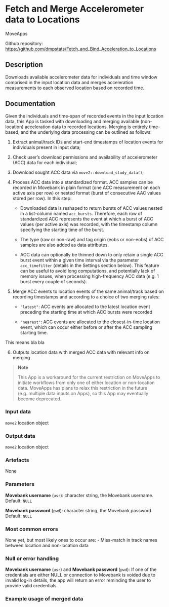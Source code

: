 
# Fetch and Merge Accelerometer data to Locations

MoveApps

Github repository:
<https://github.com/dmpstats/Fetch_and_Bind_Acceleration_to_Locations>

## Description

Downloads available accelerometer data for individuals and time window
comprised in the input location data and merges acceleration
measurements to each observed location based on recorded time.

## Documentation

Given the individuals and time-span of recorded events in the input
location data, this App is tasked with downloading and merging available
(non-location) acceleration data to recorded locations. Merging is
entirely time-based, and the underlying data processing can be outlined
as follows:

1.  Extract animal/track IDs and start-end timestamps of location events
    for individuals present in input data;

2.  Check user’s download permissions and availability of accelerometer
    (ACC) data for each individual;

3.  Download sought ACC data via `move2::download_study_data()`;

4.  Process ACC data into a standardized format. ACC samples can be
    recorded in Movebank in plain format (one ACC measurement on each
    active axis per row) or nested format (burst of consecutive AAC
    values stored per row). In this step:

    - Downloaded data is reshaped to return bursts of ACC values nested
      in a list-column named `acc_bursts`. Therefore, each row of
      standardized ACC represents the event at which a burst of ACC
      values (per active axis) was recorded, with the timestamp column
      specifying the starting time of the burst.

    - The type (raw or non-raw) and tag origin (eobs or non-eobs) of ACC
      samples are also added as data attributes.

    - ACC data can optionally be thinned down to only retain a single
      ACC burst event within a given time interval via the parameter
      `acc_timefilter` (details in the Settings section below). This
      feature can be useful to avoid long computations, and potentially
      lack of memory issues, when processing high-frequency ACC data
      (e.g. 1 burst every couple of seconds).

5.  Merge ACC events to location events of the same animal/track based
    on recording timestamps and according to a choice of two merging
    rules:

    - `"latest"`: ACC events are allocated to the latest location event
      preceding the starting time at which ACC bursts were recorded

    - `"nearest"`: ACC events are allocated to the closest-in-time
      location event, which can occur either before or after the ACC
      sampling starting time.

This means bla bla

<!-- 

more than one burst/event associated with wich location event

5. Binds acceleration data, consisting of measurements at 3 accelerometer axis,
to each location event in the input dataset based on individual, day and time of
the day. 

 -->

6.  Outputs location data with merged ACC data with relevant info on
    merging

<!-- 
Describe added columns in both event and track data. Also mention the ACC track data stored as an object attribute

including object attributes

-->

<div>

> **Note**
>
> This App is a workaround for the current restriction on MoveApps to
> initiate workflows from only one of either location or non-location
> data. MoveApps has plans to relax this restriction in the future
> (e.g. multiple data inputs on Apps), so this App may eventually become
> deprecated.

</div>

### Input data

`move2` location object

### Output data

`move2` location object

### Artefacts

None

### Parameters

**Movebank username** (`usr`): character string, the Movebank username.
Default: `NULL`

**Movebank password** (`pwd`): character string, the Movebank password.
Default: `NULL`

### Most common errors

None yet, but most likely ones to occur are: - Miss-match in track names
between location and non-location data

<!-- *Please describe shortly what most common errors of the App can be, how they occur and best ways of solving them.* -->

### Null or error handling

**Movebank username** (`usr`) and **Movebank password** (`pwd`): If one
of the credentials are either NULL or connection to Movebank is voided
due to invalid log-in details, the app will return an error reminding
the user to provide valid credentials.

### Example usage of merged data
